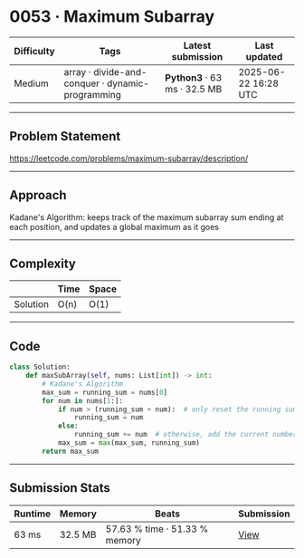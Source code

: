 # 0053 · Maximum Subarray

| Difficulty | Tags | Latest submission | Last updated |
| --- | --- | --- | --- |
| Medium | array · divide-and-conquer · dynamic-programming | **Python3** · 63 ms · 32.5 MB | 2025-06-22 16:28 UTC |

---

## Problem Statement
https://leetcode.com/problems/maximum-subarray/description/

---

## Approach
Kadane's Algorithm: keeps track of the maximum subarray sum ending at each position, and updates a global maximum as it goes

---

## Complexity
| | Time | Space |
|---|---|---|
| Solution | O(n) | O(1) |

---

## Code

```python
class Solution:
    def maxSubArray(self, nums: List[int]) -> int:
        # Kadane's Algorithm
        max_sum = running_sum = nums[0]
        for num in nums[1:]:
            if num > (running_sum + num):  # only reset the running sum if the current number is larger than current number + running sum
                running_sum = num
            else:
                running_sum += num  # otherwise, add the current number to the running sum
            max_sum = max(max_sum, running_sum)
        return max_sum
```

---

## Submission Stats
| Runtime | Memory | Beats | Submission |
| --- | --- | --- | --- |
| 63 ms | 32.5 MB | 57.63 % time · 51.33 % memory | [View](https://leetcode.com/problems/maximum-subarray/submissions/1672834114/) |
